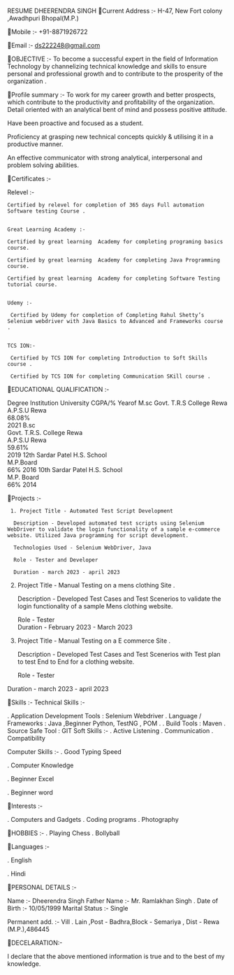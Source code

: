 RESUME
DHEERENDRA SINGH
Current Address :- H-47, New Fort colony ,Awadhpuri Bhopal(M.P.)

Mobile :-  +91-8871926722

Email :- ds222248@gmail.com



OBJECTIVE :-
To become a successful expert in the field of Information Technology by channelizing technical knowledge and skills to ensure personal and professional growth and to contribute to the prosperity of the organization .


Profile summary :-
To work for my career growth and better prospects, which contribute to the productivity and      profitability of the organization.
    Detail oriented with an analytical bent of mind and possess positive attitude.

   Have been proactive and focused as a student.

Proficiency at grasping new technical concepts quickly & utilising it in a productive manner.

An effective communicator with strong analytical, interpersonal and problem solving abilities.







Certificates :-

     

Relevel :-

    Certified by relevel for completion of 365 days Full automation Software testing Course .


    Great Learning Academy :-

    Certified by great learning  Academy for completing programing basics course. 

    Certified by great learning  Academy for completing Java Programming course. 
      
    Certified by great learning  Academy for completing Software Testing tutorial course.


    Udemy :-

     Certified by Udemy for completion of Completing Rahul Shetty’s Selenium webdriver with Java Basics to Advanced and Frameworks course .


    TCS ION:-

     Certified by TCS ION for completing Introduction to Soft Skills course .
      
     Certified by TCS ION for completing Communication SKill course .



EDUCATIONAL QUALIFICATION :-


Degree	Institution	University	CGPA/%	Yearof
M.sc	Govt. T.R.S College Rewa	
A.P.S.U Rewa	
68.08%	
2021
B.sc	
Govt. T.R.S. College Rewa	
A.P.S.U Rewa	
59.61%	
2019
12th	Sardar Patel H.S. School	
M.P.Board	
66%	
2016
10th	Sardar Patel H.S. School	
M.P. Board	
66%	
2014

Projects :-  

     1. Project Title - Automated Test Script Development

      Description - Developed automated test scripts using Selenium WebDriver to validate the login functionality of a sample e-commerce website. Utilized Java programming for script development.

      Technologies Used - Selenium WebDriver, Java

      Role - Tester and Developer 

      Duration - march 2023 - april 2023

2. Project Title - Manual Testing on a mens clothing Site .

      Description - Developed Test Cases and Test Scenerios to validate the login functionality of a sample Mens clothing website.

      Role - Tester  
Duration - February 2023 - March 2023
3. Project Title - Manual Testing on a E commerce Site .

      Description - Developed Test Cases and Test Scenerios with Test plan to test End to End for a clothing website.

      Role - Tester  

Duration - march 2023 - april 2023

  
Skills :-
Technical Skills :-

. Application Development Tools :	Selenium Webdriver
. Language / Frameworks :	Java ,Beginner Python, TestNG , POM .
. Build Tools : Maven
. Source Safe Tool : GIT
Soft Skills :-
. Active Listening
. Communication
. Compatibility

Computer Skills :-
. Good Typing Speed

. Computer Knowledge

. Beginner	Excel

. Beginner	word


Interests :-

. Computers and Gadgets
. Coding programs
. Photography

HOBBIES :-
. Playing Chess
. Bollyball

Languages :-

. English

. Hindi

PERSONAL DETAILS :-

Name :-           Dheerendra Singh       Father Name :-   Mr. Ramlakhan Singh                                   .      Date of Birth :-    10/05/1999
Marital Status :-   Single

Permanent add. :-  Vill . Lain ,Post - Badhra,Block - Semariya , Dist - Rewa (M.P.),486445



DECELARATION:-

I declare that the above mentioned information is true and to the best of my knowledge.

